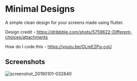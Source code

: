 # Minimal Designs

A simple clean design for your screens made using flutter.

Design credit - https://dribbble.com/shots/5759622-Different-choices/attachments

How do I code this - https://youtu.be/OLmE2Pu-coU

## Screenshots

![screenshot_20190101-032840](https://user-images.githubusercontent.com/8137504/50574013-15825880-0e05-11e9-95c5-168d95a0b797.png)
